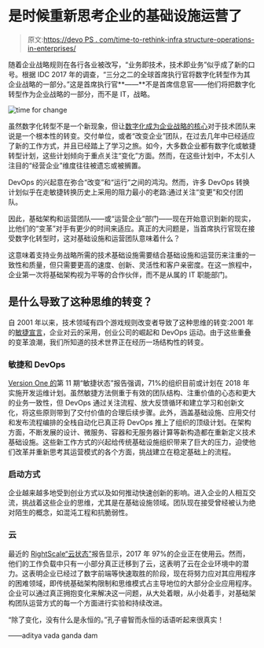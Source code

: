 # 是时候重新思考企业的基础设施运营了

> 原文:[https://devo PS . com/time-to-rethink-infra structure-operations-in-enterprises/](https://devops.com/time-to-rethink-infrastructure-operations-in-enterprises/)

随着企业战略规则在各行各业被改写，“业务即技术，技术即业务”似乎成了新的口号。根据 IDC 2017 年的调查，“三分之二的全球首席执行官将数字化转型作为其企业战略的一部分。”这是首席执行官**——**不是首席信息官——他们将把数字化转型作为企业战略的一部分，而不是 IT，战略。

![time for change](../Images/30cfacdc125872e7f23c9a8f77c22f9d.png)

虽然数字化转型不是一个新现象，但让[数字化成为企业战略的核心](https://www.gartner.com/newsroom/id/3689017)对于技术团队来说是一个根本性的转变。交付单位，或者“改变企业”团队，在过去几年中已经适应了新的工作方式，并且已经踏上了学习之旅。如今，大多数企业都有数字化或敏捷转型计划，这些计划倾向于重点关注“变化”方面。然而，在这些计划中，不太引人注目的“经营企业”维度往往被遗忘或被搁置。

DevOps 的兴起意在弥合“改变”和“运行”之间的鸿沟。然而，许多 DevOps 转换计划似乎在走敏捷转换历史上采用的阻力最小的老路:通过关注“变更”和交付团队。

因此，基础架构和运营团队——或“运营企业”部门——现在开始意识到新的现实，比他们的“变革”对手有更少的时间来适应。真正的大问题是，当首席执行官现在接受数字化转型时，这对基础设施和运营团队意味着什么？

这意味着支持业务战略所需的技术基础设施需要结合基础设施和运营历来注重的一致性和质量，但只需要更高的速度、创新、灵活性和客户亲密度。在这一旅程中，企业第一次将基础架构视为平等的合作伙伴，而不是从属的 IT 职能部门。

## 是什么导致了这种思维的转变？

自 2001 年以来，技术领域有四个游戏规则改变者导致了这种思维的转变:2001 年的[敏捷宣言](http://www.agilemanifesto.org)，企业对云的采用，创业公司的崛起和 DevOps 运动。由于这些重叠的变革浪潮，我们所知道的技术世界正在经历一场结构性的转变。

### **敏捷和 DevOps**

[Version One 的](http://stateofagile.versionone.com/)第 11 期“敏捷状态”报告强调，71%的组织目前或计划在 2018 年实施开发运维计划。虽然敏捷方法侧重于有效的团队结构、注重价值的心态和更大的业务一致性，但 DevOps 通过关注流程、放大反馈循环和建立学习和创新文化，将这些原则带到了交付价值的合理后续步骤。此外，涵盖基础设施、应用交付和发布流程编排的全栈自动化已真正将 DevOps 推上了组织的顶级计划。在架构方面，不断发展的设计、微服务、容器和无服务器计算等新构造都在重新定义技术基础设施。这些新工作方式的兴起给传统基础设施组织带来了巨大的压力，迫使他们改革并重新思考其运营模式的各个方面，挑战建立在稳定基础上的流程。

### **启动方式**

企业越来越多地受到创业方式以及如何推动快速创新的影响。进入企业的人相互交流，挑战着这些企业的思维，尤其是在基础设施领域。团队现在接受曾经被认为绝对陌生的概念，如混沌工程和抗脆弱性。

### **云**

最近的 [RightScale“云状态”](https://www.rightscale.com/lp/2017-state-of-the-cloud-report)报告显示，2017 年 97%的企业正在使用云。然而，他们的工作负载中只有一小部分真正迁移到了云，这表明了云在企业环境中的潜力。这表明企业已经过了数字前端等快速取胜的阶段，现在将努力应对其应用程序的困难领域，即传统基础架构限制和思维模式占主导地位的大部分企业应用程序。企业可以通过真正拥抱变化来解决这一问题，从大处着眼，从小处着手，对基础架构团队运营方式的每一个方面进行实验和持续改进。

“除了变化，没有什么是永恒的。”孔子睿智而永恒的话语听起来很真实！

——aditya vada ganda dam